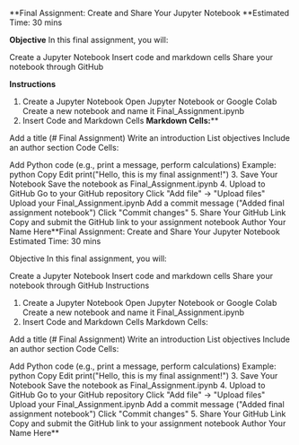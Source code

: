 **Final Assignment: Create and Share Your Jupyter Notebook
**Estimated Time: 30 mins

**Objective**
In this final assignment, you will:

Create a Jupyter Notebook
Insert code and markdown cells
Share your notebook through GitHub

**Instructions**
1. Create a Jupyter Notebook
Open Jupyter Notebook or Google Colab
Create a new notebook and name it Final_Assignment.ipynb
2. Insert Code and Markdown Cells
**Markdown Cells:****

Add a title (# Final Assignment)
Write an introduction
List objectives
Include an author section
Code Cells:

Add Python code (e.g., print a message, perform calculations)
Example:
python
Copy
Edit
print("Hello, this is my final assignment!")
3. Save Your Notebook
Save the notebook as Final_Assignment.ipynb
4. Upload to GitHub
Go to your GitHub repository
Click "Add file" → "Upload files"
Upload your Final_Assignment.ipynb
Add a commit message ("Added final assignment notebook")
Click "Commit changes"
5. Share Your GitHub Link
Copy and submit the GitHub link to your assignment notebook
Author
Your Name Here**Final Assignment: Create and Share Your Jupyter Notebook
Estimated Time: 30 mins

Objective
In this final assignment, you will:

Create a Jupyter Notebook
Insert code and markdown cells
Share your notebook through GitHub
Instructions
1. Create a Jupyter Notebook
Open Jupyter Notebook or Google Colab
Create a new notebook and name it Final_Assignment.ipynb
2. Insert Code and Markdown Cells
Markdown Cells:

Add a title (# Final Assignment)
Write an introduction
List objectives
Include an author section
Code Cells:

Add Python code (e.g., print a message, perform calculations)
Example:
python
Copy
Edit
print("Hello, this is my final assignment!")
3. Save Your Notebook
Save the notebook as Final_Assignment.ipynb
4. Upload to GitHub
Go to your GitHub repository
Click "Add file" → "Upload files"
Upload your Final_Assignment.ipynb
Add a commit message ("Added final assignment notebook")
Click "Commit changes"
5. Share Your GitHub Link
Copy and submit the GitHub link to your assignment notebook
Author
Your Name Here**
